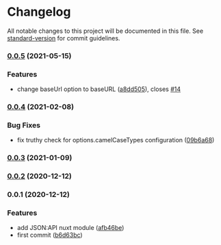 # Changelog

All notable changes to this project will be documented in this file. See [standard-version](https://github.com/conventional-changelog/standard-version) for commit guidelines.

### [0.0.5](https://github.com/patrickcate/nuxt-jsonapi/compare/v0.0.4...v0.0.5) (2021-05-15)


### Features

* change baseUrl option to baseURL ([a8dd505](https://github.com/patrickcate/nuxt-jsonapi/commit/a8dd505edef3dfbe50e13fee5a6d476653929c45)), closes [#14](https://github.com/patrickcate/nuxt-jsonapi/issues/14)

### [0.0.4](https://github.com/patrickcate/nuxt-jsonapi/compare/v0.0.3...v0.0.4) (2021-02-08)


### Bug Fixes

* fix truthy check for options.camelCaseTypes configuration ([09b6a68](https://github.com/patrickcate/nuxt-jsonapi/commit/09b6a68f00485f04262af663fc83f783219adfe9))

### [0.0.3](https://github.com/patrickcate/nuxt-jsonapi/compare/v0.0.2...v0.0.3) (2021-01-09)

### [0.0.2](https://github.com/patrickcate/nuxt-jsonapi/compare/v0.0.1...v0.0.2) (2020-12-12)

### 0.0.1 (2020-12-12)


### Features

* add JSON:API nuxt module ([afb46be](https://github.com/patrickcate/nuxt-jsonapi/commit/afb46be960a3a3acd4d2c8973a87d287f46675f6))
* first commit ([b6d63bc](https://github.com/patrickcate/nuxt-jsonapi/commit/b6d63bc79aa398fff16df64f370fca224ac9a190))
